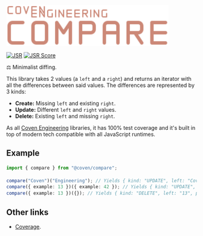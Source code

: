 <img alt="Coven Engineering Compare logo" src="https://raw.githubusercontent.com/covenengineering/libraries/main/@coven/compare/logo.svg" height="108" />

[![JSR](https://jsr.io/badges/@coven/compare)](https://jsr.io/@coven/compare)
[![JSR Score](https://jsr.io/badges/@coven/compare/score)](https://jsr.io/@coven/compare/score)

⚖️ Minimalist diffing.

This library takes 2 values (a `left` and a `right`) and returns an iterator
with all the differences between said values. The differences are represented by
3 kinds:

- **Create:** Missing `left` and existing `right`.
- **Update:** Different `left` and `right` values.
- **Delete:** Existing `left` and missing `right`.

As all [Coven Engineering](https://coven.engineering) libraries, it has 100%
test coverage and it's built in top of modern tech compatible with all
JavaScript runtimes.

## Example

```typescript
import { compare } from "@coven/compare";

compare("Coven")("Engineering"); // Yields { kind: "UPDATE", left: "Coven", right: "Engineering" }
compare({ example: 13 })({ example: 42 }); // Yields { kind: "UPDATE", left: "13", right: "42", path: ["example"] }
compare({ example: 13 })({}); // Yields { kind: "DELETE", left: "13", path: ["example"] }
```

## Other links

- [Coverage](https://coveralls.io/github/covenengineering/libraries).
